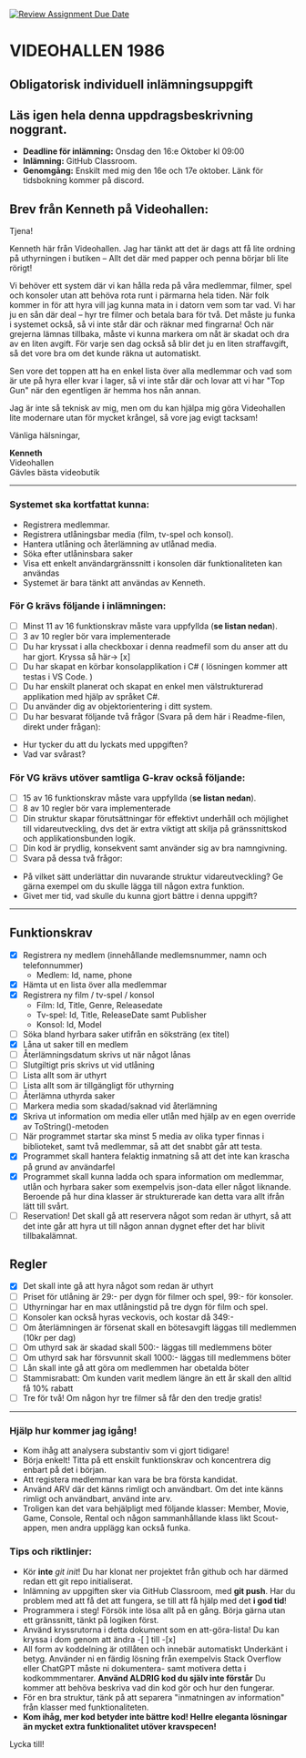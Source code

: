 [![Review Assignment Due Date](https://classroom.github.com/assets/deadline-readme-button-22041afd0340ce965d47ae6ef1cefeee28c7c493a6346c4f15d667ab976d596c.svg)](https://classroom.github.com/a/EXCAclSh)
# VIDEOHALLEN 1986
## Obligatorisk individuell inlämningsuppgift
## Läs igen hela denna uppdragsbeskrivning noggrant.

- **Deadline för inlämning:** Onsdag den 16:e Oktober kl 09:00
- **Inlämning:** GitHub Classroom.
- **Genomgång:** Enskilt med mig den 16e och 17e oktober.
Länk för tidsbokning kommer på discord.

## Brev från Kenneth på Videohallen:

Tjena!

Kenneth här från Videohallen. Jag har tänkt att det är dags att få lite ordning på uthyrningen i butiken – Allt det där med papper och penna börjar bli lite rörigt!

Vi behöver ett system där vi kan hålla reda på våra medlemmar, filmer, spel och konsoler utan att behöva rota runt i pärmarna hela tiden. När folk kommer in för att hyra vill jag kunna mata in i datorn vem som tar vad. Vi har ju en sån där deal – hyr tre filmer och betala bara för två. Det måste ju funka i systemet också, så vi inte står där och räknar med fingrarna! Och när grejerna lämnas tillbaka, måste vi kunna markera om nåt är skadat och dra av en liten avgift. För varje sen dag också så blir det ju en liten straffavgift, så det vore bra om det kunde räkna ut automatiskt.

Sen vore det toppen att ha en enkel lista över alla medlemmar och vad som är ute på hyra eller kvar i lager, så vi inte står där och lovar att vi har "Top Gun" när den egentligen är hemma hos nån annan.

Jag är inte så teknisk av mig, men om du kan hjälpa mig göra Videohallen lite modernare utan för mycket krångel, så vore jag evigt tacksam!

Vänliga hälsningar,

**Kenneth**  
Videohallen  
Gävles bästa videobutik

---

### Systemet ska kortfattat kunna:
* Registrera medlemmar.
* Registrera utlåningsbar media (film, tv-spel och konsol).
* Hantera utlåning och återlämning av utlånad media.
* Söka efter utlåninsbara saker
* Visa ett enkelt användargränssnitt i konsolen där funktionaliteten kan användas
* Systemet är bara tänkt att användas av Kenneth.

### För G krävs följande i inlämningen:

- [ ] Minst 11 av 16 funktionskrav måste vara uppfyllda (**se listan nedan**).
- [ ] 3 av 10 regler bör vara implementerade
- [ ] Du har kryssat i alla checkboxar i denna readmefil som du anser att du har gjort. Kryssa så här-> [x]
- [ ] Du har skapat en körbar konsolapplikation i C# ( lösningen kommer att testas i VS Code. )
- [ ] Du har enskilt planerat och skapat en enkel men välstrukturerad applikation med hjälp av språket C#.
- [ ] Du använder dig av objektorientering i ditt system.
- [ ] Du har besvarat följande två frågor (Svara på dem här i Readme-filen, direkt under frågan): 
* Hur tycker du att du lyckats med uppgiften?
* Vad var svårast?

### För VG krävs utöver samtliga G-krav också följande:

- [ ] 15 av 16 funktionskrav måste vara uppfyllda (**se listan nedan**).
- [ ] 8 av 10 regler bör vara implementerade
- [ ] Din struktur skapar förutsättningar för effektivt underhåll och möjlighet till vidareutveckling, dvs det är extra viktigt att skilja på gränssnittskod och applikationsbunden logik.
- [ ] Din kod är prydlig, konsekvent samt använder sig av bra namngivning.
- [ ] Svara på dessa två frågor: 
* På vilket sätt underlättar din nuvarande struktur vidareutveckling? Ge gärna exempel om du skulle lägga till någon extra funktion.
* Givet mer tid, vad skulle du kunna gjort bättre i denna uppgift? 

---

## Funktionskrav

- [x] Registrera ny medlem (innehållande medlemsnummer, namn och telefonnummer)
    * Medlem: Id, name, phone
- [x] Hämta ut en lista över alla medlemmar
- [x] Registrera ny film / tv-spel / konsol
    * Film: Id, Title, Genre, Releasedate
    * Tv-spel: Id, Title, ReleaseDate samt Publisher
    * Konsol: Id, Model
- [ ] Söka bland hyrbara saker utifrån en söksträng (ex titel)
- [x] Låna ut saker till en medlem
- [ ] Återlämningsdatum skrivs ut när något lånas
- [ ] Slutgiltigt pris skrivs ut vid utlåning
- [ ] Lista allt som är uthyrt
- [ ] Lista allt som är tillgängligt för uthyrning
- [ ] Återlämna uthyrda saker
- [ ] Markera media som skadad/saknad vid återlämning
- [x] Skriva ut information om media eller utlån med hjälp av en egen override av ToString()-metoden
- [ ] När programmet startar ska minst 5 media av olika typer finnas i biblioteket, samt två medlemmar, så att det snabbt går att testa.
- [x] Programmet skall hantera felaktig inmatning så att det inte kan krascha på grund av användarfel
- [x] Programmet skall kunna ladda och spara information om medlemmar, utlån och hyrbara saker som exempelvis json-data eller något liknande. Beroende på hur dina klasser är strukturerade kan detta vara allt ifrån lätt till svårt.
- [ ] Reservation! Det skall gå att reservera något som redan är uthyrt, så att det inte går att hyra ut till någon annan dygnet efter det har blivit tillbakalämnat.

## Regler

- [x] Det skall inte gå att hyra något som redan är uthyrt
- [ ] Priset för utlåning är 29:- per dygn för filmer och spel, 99:- för konsoler.
- [ ] Uthyrningar har en max utlåningstid på tre dygn för film och spel.
- [ ] Konsoler kan också hyras veckovis, och kostar då 349:-
- [ ] Om återlämningen är försenat skall en bötesavgift läggas till medlemmen (10kr per dag)
- [ ] Om uthyrd sak är skadad skall 500:- läggas till medlemmens böter
- [ ] Om uthyrd sak har försvunnit skall 1000:- läggas till medlemmens böter
- [ ] Lån skall inte gå att göra om medlemmen har obetalda böter
- [ ] Stammisrabatt: Om kunden varit medlem längre än ett år skall den alltid få 10% rabatt
- [ ] Tre för två! Om någon hyr tre filmer så får den den tredje gratis!

---
### Hjälp hur kommer jag igång!

* Kom ihåg att analysera substantiv som vi gjort tidigare!
* Börja enkelt! Titta på ett enskilt funktionskrav och koncentrera dig enbart på det i början.
* Att registera medlemmar kan vara be bra första kandidat.
* Använd ARV där det känns rimligt och användbart. Om det inte känns rimligt och användbart, använd inte arv.
* Troligen kan det vara behjälpligt med följande klasser: Member, Movie, Game, Console, Rental och någon sammanhållande klass likt Scout-appen, men andra upplägg kan också funka.

### Tips och riktlinjer:

* Kör **inte** _git init_! Du har klonat ner projektet från github och har därmed redan ett git repo initialiserat.
* Inlämning av uppgiften sker via GitHub Classroom, med **git push**. Har du problem med att få det att fungera, se till att få hjälp med det **i god tid**! 
* Programmera i steg! Försök inte lösa allt på en gång. Börja gärna utan ett gränssnitt, tänkt på logiken först.
* Använd kryssrutorna i detta dokument som en att-göra-lista! Du kan kryssa i dom genom att ändra -[ ] till -[x]
* All form av koddelning är otillåten och innebär automatiskt Underkänt i betyg. Använder ni en färdig lösning från exempelvis Stack Overflow eller ChatGPT måste ni dokumentera- samt motivera detta i kodkommmentarer. **Använd ALDRIG kod du själv inte förstår** Du kommer att behöva beskriva vad din kod gör och hur den fungerar.
* För en bra struktur, tänk på att separera "inmatningen av information" från klasser med funktionaliteten.
* **Kom ihåg, mer kod betyder inte bättre kod! Hellre eleganta lösningar än mycket extra funktionalitet utöver kravspecen!**

Lycka till!
